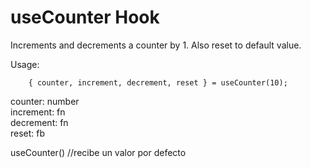 # useCounter Hook

Increments and decrements a counter by 1. Also reset to default value.

Usage:

```
    { counter, increment, decrement, reset } = useCounter(10);
```

counter: number \
increment: fn \
decrement: fn \
reset: fb

useCounter() //recibe un valor por defecto
